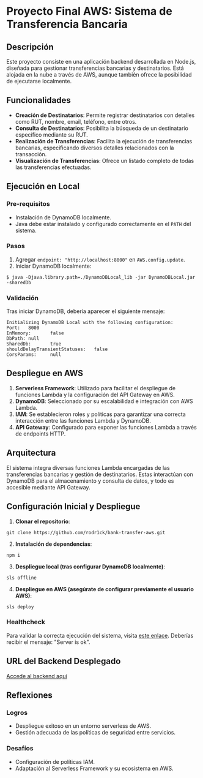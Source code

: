 # Proyecto Final AWS: Sistema de Transferencia Bancaria

## Descripción
Este proyecto consiste en una aplicación backend desarrollada en Node.js, diseñada para gestionar transferencias bancarias y destinatarios. Está alojada en la nube a través de AWS, aunque también ofrece la posibilidad de ejecutarse localmente.

## Funcionalidades
- **Creación de Destinatarios**: Permite registrar destinatarios con detalles como RUT, nombre, email, teléfono, entre otros.
- **Consulta de Destinatarios**: Posibilita la búsqueda de un destinatario específico mediante su RUT.
- **Realización de Transferencias**: Facilita la ejecución de transferencias bancarias, especificando diversos detalles relacionados con la transacción.
- **Visualización de Transferencias**: Ofrece un listado completo de todas las transferencias efectuadas.

## Ejecución en Local

### Pre-requisitos
- Instalación de DynamoDB localmente.
- Java debe estar instalado y configurado correctamente en el `PATH` del sistema.

### Pasos
1. Agregar `endpoint: "http://localhost:8000"` en `AWS.config.update`.
2. Iniciar DynamoDB localmente:
```
$ java -Djava.library.path=./DynamoDBLocal_lib -jar DynamoDBLocal.jar -sharedDb
```

### Validación
Tras iniciar DynamoDB, debería aparecer el siguiente mensaje:
```
Initializing DynamoDB Local with the following configuration:
Port:   8000
InMemory:       false
DbPath: null
SharedDb:       true
shouldDelayTransientStatuses:   false
CorsParams:     null
```


## Despliegue en AWS
1. **Serverless Framework**: Utilizado para facilitar el despliegue de funciones Lambda y la configuración del API Gateway en AWS.
2. **DynamoDB**: Seleccionado por su escalabilidad e integración con AWS Lambda.
3. **IAM**: Se establecieron roles y políticas para garantizar una correcta interacción entre las funciones Lambda y DynamoDB.
4. **API Gateway**: Configurado para exponer las funciones Lambda a través de endpoints HTTP.

## Arquitectura
El sistema integra diversas funciones Lambda encargadas de las transferencias bancarias y gestión de destinatarios. Estas interactúan con DynamoDB para el almacenamiento y consulta de datos, y todo es accesible mediante API Gateway.

## Configuración Inicial y Despliegue

1. **Clonar el repositorio**:
```
git clone https://github.com/rodr1ck/bank-transfer-aws.git
```
2. **Instalación de dependencias**:
```
npm i
```
3. **Despliegue local (tras configurar DynamoDB localmente)**:
```
sls offline
```
4. **Despliegue en AWS (asegúrate de configurar previamente el usuario AWS)**:
```
sls deploy
```

### Healthcheck
Para validar la correcta ejecución del sistema, visita [este enlace](http://localhost:3000/dev/healthcheck). Deberías recibir el mensaje: "Server is ok".

## URL del Backend Desplegado
[Accede al backend aquí](https://your-AWS-url.com/dev/)

## Reflexiones
### Logros
- Despliegue exitoso en un entorno serverless de AWS.
- Gestión adecuada de las políticas de seguridad entre servicios.

### Desafíos
- Configuración de políticas IAM.
- Adaptación al Serverless Framework y su ecosistema en AWS.


